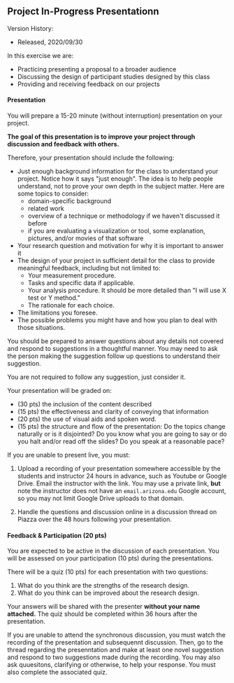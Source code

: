 ## Project In-Progress Presentationn

Version History: 

- Released, 2020/09/30

In this exercise we are:

- Practicing presenting a proposal to a broader audience
- Discussing the design of participant studies designed by this class
- Providing and receiving feedback on our projects


#### Presentation


You will prepare a 15-20 minute (without interruption) presentation on your
project.

**The goal of this presentation is to improve your project through discussion
and feedback with others.**

Therefore, your presentation should include the following:

- Just enough background information for the class to understand your project.
  Notice how it says "just enough". The idea is to help people understand,
not to prove your own depth in the subject matter. Here are some topics to consider:
  - domain-specific background
  - related work
  - overview of a technique or methodology if we haven't discussed it before
  - if you are evaluating a visualization or tool, some explanation, pictures,
    and/or movies of that software
- Your research question and motivation for why it is important to answer it
- The design of your project in sufficient detail for the class to provide
  meaningful feedback, including but not limited to:
  - Your measurement procedure.
  - Tasks and specific data if applicable.
  - Your analysis procedure. It should be more detailed than "I will use
    X test or Y method."
  - The rationale for each choice.
- The limitations you foresee.
- The possible problems you might have and how you plan to deal with those
  situations.

You should be prepared to answer questions about any details not covered and
respond to suggestions in a thoughtful manner. You may need to ask the person
making the suggestion follow up questions to understand their suggestion.

You are not required to follow any suggestion, just consider it. 

Your presentation will be graded on:

* (30 pts) the inclusion of the content described
* (15 pts) the effectiveness and clarity of conveying that information
* (20 pts) the use of visual aids and spoken word.
* (15 pts) the structure and flow of the presentation: Do the topics change
  naturally or is it disjointed? Do you know what you are going to say or do
you halt and/or read off the slides? Do you speak at a reasonable pace?


If you are unable to present live, you must: 

1. Upload a recording of your presentation somewhere accessible by the
   students and instructor 24 hours in advance, such as Youtube or Google
Drive. Email the instructor with the link. You may use a private link, **but**
note the instructor does not have an `email.arizona.edu` Google account, so
you may not limit Google Drive uploads to that domain. 

2. Handle the questions and discussion online in a discussion thread on
   Piazza over the 48 hours following your presentation.



#### Feedback & Participation (20 pts)

You are expected to be active in the discussion of each presentation. You will
be assessed on your participation (10 pts) during the presentations.

There will be a quiz (10 pts) for each presentation with two questions:

1. What do you think are the strengths of the research design.
2. What do you think can be improved about the research design.

Your answers will be shared with the presenter **without your name attached.**
The quiz should be completed within 36 hours after the presentation. 

If you are unable to attend the synchronous discussion, you must watch the
recording of the presentation and subsequennt discussion. Then, go to the
thread regarding the presenntation and make at least one novel suggestion and
respond to two suggestions made during the recording. You may also ask
quuesitons, clarifying or otherwise, to help your response. You must also
complete the associated quiz.


